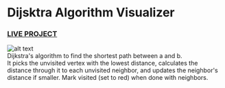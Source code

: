 # Dijsktra Algorithm Visualizer

### [LIVE PROJECT](https://vaibhavipatil03.github.io/MissingBOB/)

![alt text](https://upload.wikimedia.org/wikipedia/commons/5/57/Dijkstra_Animation.gif)
<br>
Dijkstra's algorithm to find the shortest path between a and b. 
<br> It picks the unvisited vertex with the lowest distance, calculates the distance through it to each unvisited neighbor, and updates the neighbor's distance if smaller. Mark visited (set to red) when done with neighbors.

